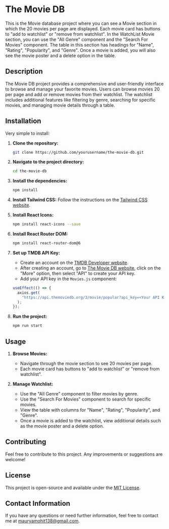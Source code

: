 # The Movie DB

This is the Movie database project where you can see a Movie section in which the 20 movies per page are displayed. Each movie card has buttons to "add to watchlist" or "remove from watchlist". In the WatchList Movie section, you can use the "All Genre" component and the "Search For Movies" component. The table in this section has headings for "Name", "Rating", "Popularity", and "Genre". Once a movie is added, you will also see the movie poster and a delete option in the table.

## Description

The Movie DB project provides a comprehensive and user-friendly interface to browse and manage your favorite movies. Users can browse movies 20 per page and add or remove movies from their watchlist. The watchlist includes additional features like filtering by genre, searching for specific movies, and managing movie details through a table.

## Installation

Very simple to install:

1. **Clone the repository:**
   ```sh
   git clone https://github.com/yourusername/the-movie-db.git
   ```
2. **Navigate to the project directory:**
   ```sh
   cd the-movie-db
   ```
3. **Install the dependencies:**
   ```sh
   npm install
   ```
4. **Install Tailwind CSS:**
   Follow the instructions on the [Tailwind CSS website](https://tailwindcss.com/docs/installation).

5. **Install React Icons:**
   ```sh
   npm install react-icons --save
   ```
6. **Install React Router DOM:**
   ```sh
   npm install react-router-dom@6
   ```
7. **Set up TMDB API Key:**
   - Create an account on the [TMDB Developer website](https://developer.themoviedb.org/reference/intro/getting-started).
   - After creating an account, go to [The Movie DB website](https://www.themoviedb.org/), click on the "More" option, then select "API" to create your API key.
   - Add your API key in the `Movies.js` component:
   ```javascript
   useEffect(() => {
     axios.get(
       "https://api.themoviedb.org/3/movie/popular?api_key=<Your API KEY>&language=en-US&page=1"
     );
   });
   ```
8. **Run the project:**
   ```sh
   npm run start
   ```

## Usage

1. **Browse Movies:**

   - Navigate through the movie section to see 20 movies per page.
   - Each movie card has buttons to "add to watchlist" or "remove from watchlist".

2. **Manage Watchlist:**
   - Use the "All Genre" component to filter movies by genre.
   - Use the "Search For Movies" component to search for specific movies.
   - View the table with columns for "Name", "Rating", "Popularity", and "Genre".
   - Once a movie is added to the watchlist, view additional details such as the movie poster and a delete option.

## Contributing

Feel free to contribute to this project. Any improvements or suggestions are welcome!

## License

This project is open-source and available under the [MIT License](LICENSE).

## Contact Information

If you have any questions or need further information, feel free to contact me at mauryamohit138@gmail.com.
